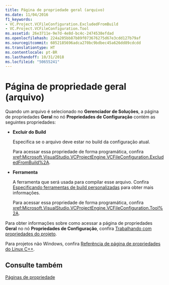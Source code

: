 ```yaml
---
title: Página de propriedade geral (arquivo)
ms.date: 11/04/2016
f1_keywords:
- VC.Project.VCFileConfiguration.ExcludedFromBuild
- VC.Project.VCFileConfiguration.Tool
ms.assetid: 26e3711e-9e7d-4e8d-bc4c-2474538efdad
ms.openlocfilehash: 224a205bb87b89f073676275d67e3cdd127b79af
ms.sourcegitcommit: 6052185696adca270bc9bdbec45a626dd89cdcdd
ms.translationtype: HT
ms.contentlocale: pt-BR
ms.lasthandoff: 10/31/2018
ms.locfileid: "50655241"
---
```

# <a name="general-property-page-file"></a>Página de propriedade geral (arquivo)

Quando um arquivo é selecionado no **Gerenciador de Soluções**, a página de propriedades **Geral** no nó **Propriedades de Configuração** contém as seguintes propriedades:

- **Excluir do Build**

   Especifica se o arquivo deve estar no build da configuração atual.

   Para acessar essa propriedade de forma programática, confira <xref:Microsoft.VisualStudio.VCProjectEngine.VCFileConfiguration.ExcludedFromBuild%2A>.

- **Ferramenta**

   A ferramenta que será usada para compilar esse arquivo. Confira [Especificando ferramentas de build personalizadas](../ide/specifying-custom-build-tools.md) para obter mais informações.

   Para acessar essa propriedade de forma programática, confira <xref:Microsoft.VisualStudio.VCProjectEngine.VCFileConfiguration.Tool%2A>.

Para obter informações sobre como acessar a página de propriedades **Geral** no nó **Propriedades de Configuração**, confira [Trabalhando com propriedades do projeto](../ide/working-with-project-properties.md).

Para projetos não Windows, confira [Referência de página de propriedades do Linux C++](../linux/prop-pages-linux.md)<!-- or [C++ Cross Platform Property Page Reference](../linux/prop-pages-linux.md)-->.

## <a name="see-also"></a>Consulte também

[Páginas de propriedade](../ide/property-pages-visual-cpp.md)